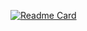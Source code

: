 [![Readme Card](https://github-readme-stats.vercel.app/api/pin/?username=levviata&repo=LevviatasEnhancedSubtitles)](https://github.com/levviata/LevviatasEnhancedSubtitles)
